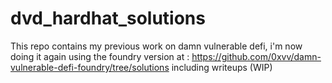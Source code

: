 # dvd_hardhat_solutions

This repo contains my previous work on damn vulnerable defi, i'm now doing it again using the foundry version at : https://github.com/0xvv/damn-vulnerable-defi-foundry/tree/solutions including writeups (WIP)
